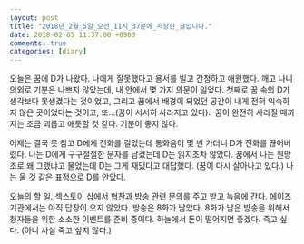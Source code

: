 ```yaml
---
layout: post
title: "2018년_2월_5일_오전_11시_37분에_저장한_글입니다."
date: 2018-02-05 11:37:00 +0900
comments: true 
categories: [diary] 
---
```

오늘은 꿈에 D가 나왔다. 나에게 잘못했다고 용서를 빌고 간청하고 애원했다. 깨고 나니 의외로 기분은 나쁘지 않았는데, 내 안에서 몇 가지 의문이 일었다. 첫째로 꿈 속의 D가 생각보다 못생겼다는 것이었고, 그리고 꿈에서 배경이 되었던 공간이 내게 전혀 익숙하지 않은 곳이었다는 것이고, 또...(꿈이 서서히 사라지고 있다). 
꿈이 완전히 사라질 때까지는 조금 괴롭고 애틋할 것 같다. 기분이 좋지 않다.

어제는 결국 못 참고 D에게 전화를 걸었는데 통화음이 몇 번 가더니 D가 전화를 끊어버렸다. 나는 D에게 구구절절한 문자를 남겼는데 D는 읽지조차 않았다. 꿈에서 나는 원망조로 왜 그랬냐고 물었는데 D는 그게 재밌다고 대답했다. (꿈이 다시 살아나고 있다.) 나는 울 것 같은 표정으로 D를 안았다. 

오늘의 할 일. 섹스토이 샵에서 협찬과 방송 관련 문의를 주고 받고 녹음에 간다. 에이즈기관에서는 아직 답장이 오지 않았다. 방송은 8화가 남았다. 8화가 남은 방송을 위해서 청자들을 위한 소소한 이벤트를 준비 중이다. 하늘에서 돈이 떨어지면 좋겠다. 죽고 싶다. (아니 사실 죽고 싶지 않다.)


